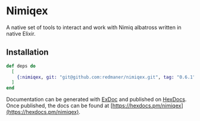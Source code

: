 # Nimiqex

A native set of tools to interact and work with Nimiq albatross written in native Elixir.

## Installation

```elixir
def deps do
  [
    {:nimiqex, git: "git@github.com:redmaner/nimiqex.git", tag: "0.6.1"}
  ]
end
```

Documentation can be generated with [ExDoc](https://github.com/elixir-lang/ex_doc)
and published on [HexDocs](https://hexdocs.pm). Once published, the docs can
be found at [https://hexdocs.pm/nimiqex](https://hexdocs.pm/nimiqex).

